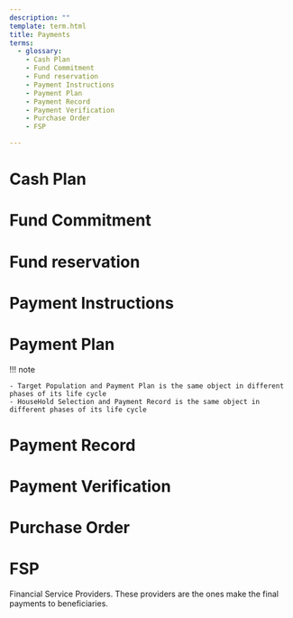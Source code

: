 ```yaml
---
description: ""
template: term.html
title: Payments
terms:
  - glossary: 
    - Cash Plan
    - Fund Commitment
    - Fund reservation
    - Payment Instructions
    - Payment Plan
    - Payment Record
    - Payment Verification
    - Purchase Order
    - FSP

---
```



# Cash Plan

# Fund Commitment

# Fund reservation

# Payment Instructions

# Payment Plan


!!! note
    
    - Target Population and Payment Plan is the same object in different phases of its life cycle
    - HouseHold Selection and Payment Record is the same object in different phases of its life cycle

# Payment Record

# Payment Verification

# Purchase Order

# FSP

Financial Service Providers. These providers are the ones make the final payments to beneficiaries.
